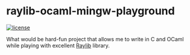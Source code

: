 # raylib-ocaml-mingw-playground
[![license](https://img.shields.io/badge/license-MIT-blue.svg)](LICENSE)

What would be hard-fun project that allows me to write in C and OCaml while playing with excellent [Raylib](https://www.raylib.com/) library.